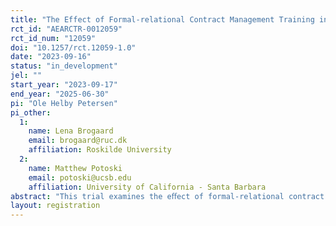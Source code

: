 ```yaml
---
title: "The Effect of Formal-relational Contract Management Training in the Public Sector"
rct_id: "AEARCTR-0012059"
rct_id_num: "12059"
doi: "10.1257/rct.12059-1.0"
date: "2023-09-16"
status: "in_development"
jel: ""
start_year: "2023-09-17"
end_year: "2025-06-30"
pi: "Ole Helby Petersen"
pi_other:
  1:
    name: Lena Brogaard
    email: brogaard@ruc.dk
    affiliation: Roskilde University
  2:
    name: Matthew Potoski
    email: potoski@ucsb.edu
    affiliation: University of California - Santa Barbara
abstract: "This trial examines the eﬀect of formal-relational contract management training in a national- scale randomized ﬁeld experiment in Denmark. Participants are local and regional public contract managers receiving a 5 ECTS (European Credit Transfer System) masterclass training in formal-relational contract management."
layout: registration
---
```


